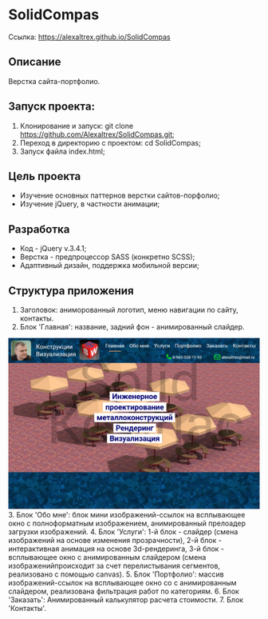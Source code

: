 # SolidCompas
Ссылка: https://alexaltrex.github.io/SolidCompas

## Описание
Верстка сайта-портфолио. 

## Запуск проекта:
1. Клонирование и запуск: git clone https://github.com/Alexaltrex/SolidCompas.git;
2. Переход в директорию с проектом: cd SolidCompas;
3. Запуск файла index.html;

## Цель проекта
* Изучение основных паттернов верстки сайтов-порфолио;
* Изучение jQuery, в частности анимации;

## Разработка
* Код - jQuery v.3.4.1;
* Верстка - предпроцессор SASS (конкретно SCSS);
* Адаптивный дизайн, поддержка мобильной версии;

## Структура приложения
1. Заголовок: аниморованный логотип, меню навигации по сайту, контакты.
2. Блок 'Главная': название, задний фон - анимированный слайдер.
<img src="img/git/01.jpg" width="800">
3. Блок 'Обо мне': блок мини изображений-ссылок на всплывающее окно с полноформатным изображением, анимированный прелоадер загрузки изображений.
4. Блок 'Услуги': 1-й блок - слайдер (смена изображений на основе изменения прозрачности), 2-й блок - интерактивная анимация на основе 3d-рендеринга, 3-й блок - всплывающее окно с анимированным слайдером (смена изображенийпроисходит за счет перелистывания сегментов, реализовано с помощью canvas).
5. Блок 'Портфолио': массив изображений-ссылок на всплывающее окно со с анимированным слайдером, реализована фильтрация работ по категориям.
6. Блок 'Заказать': Анимированный калькулятор расчета стоимости.
7. Блок 'Контакты'.


